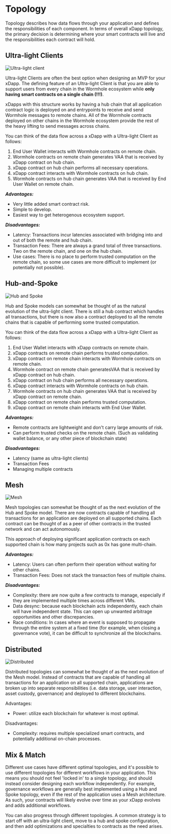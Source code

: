 # Topology

Topology describes how data flows through your application and defines the responsibilities of each component. In terms of overall xDapp topology, the primary decision is determining where your smart contracts will live and the responsibilities each contract will hold.

## Ultra-light Clients

![Ultra-light client](../../diagrams/images/ultralight_2.png "Ultra Light Clients")

Ultra-light Clients are often the best option when designing an MVP for your xDapp. The defining feature of an Ultra-light Client is that you are able to support users from every chain in the Wormhole ecosystem while **only having smart contracts on a single chain (!!!)**.

xDapps with this structure works by having a hub chain that all application contract logic is deployed on and entrypoints to receive and send Wormhole messages to remote chains. All of the Wormhole contracts deployed on other chains in the Wormhole ecosystem provide the rest of the heavy lifting to send messages across chains. 

You can think of the data flow across a xDapp with a Ultra-light Client as follows:

1. End User Wallet interacts with Wormhole contracts on remote chain.
2. Wormhole contracts on remote chain generates VAA that is received by xDapp contract on hub chain.
3. xDapp contract on hub chain performs all necessary operations.
4. xDapp contract interacts with Wormhole contracts on hub chain.
5. Wormhole contracts on hub chain generates VAA that is received by End User Wallet on remote chain.

**_Advantages:_**

- Very little added smart contract risk.
- Simple to develop.
- Easiest way to get heterogenous ecosystem support.

**_Disadvantages:_**

- Latency: Transactions incur latencies associated with bridging into and out of both the remote and hub chain.
- Transaction Fees: There are always a grand total of three transactions. Two on the remote chain, and one on the hub chain.
- Use cases: There is no place to perform trusted computation on the remote chain, so some use cases are more difficult to implement (or potentially not possible).

## Hub-and-Spoke

![Hub and Spoke](../../diagrams/images/hub_and_spoke.PNG "Hub and Spoke")

Hub and Spoke models can somewhat be thought of as the natural evolution of the ultra-light client. There is still a hub contract which handles all transactions, but there is now also a contract deployed to all the remote chains that is capable of performing some trusted computation.

You can think of the data flow across a xDapp with a Ultra-light Client as follows:

1. End User Wallet interacts with xDapp contracts on remote chain.
2. xDapp contracts on remote chain performs trusted computation.
3. xDapp contract on remote chain interacts with Wormhole contracts on remote chain.
4. Wormhole contract on remote chain generatesVAA that is received by xDapp contract on hub chain.
5. xDapp contract on hub chain performs all necessary operations.
6. xDapp contract interacts with Wormhole contracts on hub chain.
7. Wormhole contracts on hub chain generates VAA that is received by xDapp contract on remote chain.
8. xDapp contract on remote chain performs trusted computation.
9. xDapp contract on remote chain interacts with End User Wallet.

**_Advantages:_**

- Remote contracts are lightweight and don't carry large amounts of risk.
- Can perform trusted checks on the remote chain. (Such as validating wallet balance, or any other piece of blockchain state)

**_Disadvantages:_**

- Latency (same as ultra-light clients)
- Transaction Fees
- Managing multiple contracts

## Mesh

![Mesh](../../diagrams/images/mesh.PNG "Mesh")

Mesh topologies can somewhat be thought of as the next evolution of the Hub and Spoke model. There are now contracts capable of handling all transactions for an application are deployed on all supported chains. Each contract can be thought of as a peer of other contracts in the trusted network and can act autonomously.

This approach of deploying significant application contracts on each supported chain is how many projects such as 0x has gone multi-chain.

**_Advantages:_**

- Latency: Users can often perform their operation without waiting for other chains.
- Transaction Fees: Does not stack the transaction fees of multiple chains.

**_Disadvantages:_**

- Complexity: there are now quite a few contracts to manage, especially if they are implemented multiple times across different VMs.
- Data desync: because each blockchain acts independently, each chain will have independent state. This can open up unwanted arbitrage opportunities and other discrepancies.
- Race conditions: In cases where an event is supposed to propagate through the entire system at a fixed time (for example, when closing a governance vote), it can be difficult to synchronize all the blockchains.

## Distributed

![Distributed](../../diagrams/images/distributed.PNG "Distributed")

Distributed topologies can somewhat be thought of as the next evolution of the Mesh model. Instead of contracts that are capable of handling all transactions for an application on all supported chain, applications are broken up into separate responsibilities (i.e. data storage, user interaction, asset custody, governance) and deployed to different blockchains.

Advantages:

- Power: utilize each blockchain for whatever is most optimal.

Disadvantages:

- Complexity: requires multiple specialized smart contracts, and potentially additional on-chain processes.

## Mix & Match

Different use cases have different optimal topologies, and it's possible to use different topologies for different workflows in your application. This means you should not feel 'locked in' to a single topology, and should instead consider designing each workflow independently. For example, governance workflows are generally best implemented using a Hub and Spoke topology, even if the rest of the application uses a Mesh architecture. As such, your contracts will likely evolve over time as your xDapp evolves and adds additional workflows.

You can also progress through different topologies. A common strategy is to start off with an ultra-light client, move to a hub and spoke configuration, and then add optimizations and specialties to contracts as the need arises.
